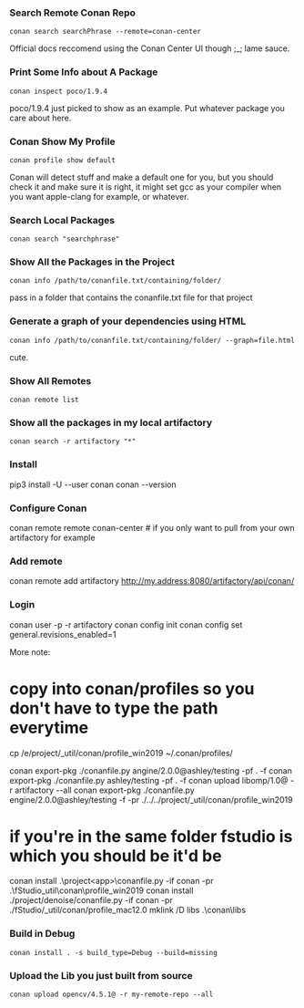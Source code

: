 
### Search Remote Conan Repo
```
conan search searchPhrase --remote=conan-center
```
Official docs reccomend using the Conan Center UI though ;_; lame sauce.

### Print Some Info about A Package
```
conan inspect poco/1.9.4
```
poco/1.9.4 just picked to show as an example. Put whatever package you care about here.

### Conan Show My Profile
```
conan profile show default
```
Conan will detect stuff and make a default one for you, but you should check it and make sure it is right, it might set gcc as your compiler when you want apple-clang for example, or whatever. 

### Search Local Packages
```
conan search "searchphrase"
```

### Show All the Packages in the Project
```
conan info /path/to/conanfile.txt/containing/folder/
```
pass in a folder that contains the conanfile.txt file for that project

### Generate a graph of your dependencies using HTML
```
conan info /path/to/conanfile.txt/containing/folder/ --graph=file.html
```
cute.

### Show All Remotes
```
conan remote list
```
### Show all the packages in my local artifactory
```
conan search -r artifactory "*"
```

### Install
pip3 install -U --user conan
conan --version

### Configure Conan
conan remote remote conan-center # if you only want to pull from your own artifactory for example

### Add remote
conan remote add artifactory http://my.address:8080/artifactory/api/conan/

### Login
conan user -p <password> -r artifactory <username>
conan config init
conan config set general.revisions_enabled=1

More note: 
# copy into conan/profiles so you don't have to type the path everytime
cp /e/project/_util/conan/profile_win2019 ~/.conan/profiles/


conan export-pkg ./conanfile.py angine/2.0.0@ashley/testing -pf . -f
conan export-pkg ./conanfile.py ashley/testing -pf . -f
conan upload libomp/1.0@ -r artifactory --all
conan export-pkg ./conanfile.py engine/2.0.0@ashley/testing -f -pr ./../../project/_util/conan/profile_win2019




# if you're in the same folder fstudio is which you should be it'd be 
conan install .\project\<app>\conanfile.py -if conan -pr .\fStudio\_util\conan\profile_win2019 
conan install ./project/denoise/conanfile.py -if conan -pr ./fStudio/_util/conan/profile_mac12.0
mklink /D libs .\conan\libs

### Build in Debug
```
conan install . -s build_type=Debug --build=missing
```

### Upload the Lib you just built from source
```
conan upload opencv/4.5.1@ -r my-remote-repo --all
```
